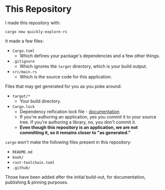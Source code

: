 # This Repository

I made this repository with:

```shell
cargo new quickly-explore-rs
```

It made a few files:

- `Cargo.toml`
  - Which defines your package's dependencies and a few other things.
- `.gitignore`
  - Which ignores the `target` directory, which is your build output.
- `src/main.rs`
  - Which is the source code for this application.

Files that may get generated for you as you poke around:

- `target/*`
  - Your build directory.
- `Cargo.lock`
  - Dependency reification lock file - [documentation](https://doc.rust-lang.org/cargo/guide/cargo-toml-vs-cargo-lock.html)
  - If you're authoring an application, yes you commit it to your source tree. If you're authoring a library, no, you don't commit it.
  - **Even though this repository is an application, we are not committing it, so it remains closer to "as generated."**

`cargo` won't make the following files present in this repository:

- `README.md`
- `book/`
- `rust-toolchain.toml`
- `.github/`

Those have been added after the initial build-out, for documentation, publishing & pinning purposes.
